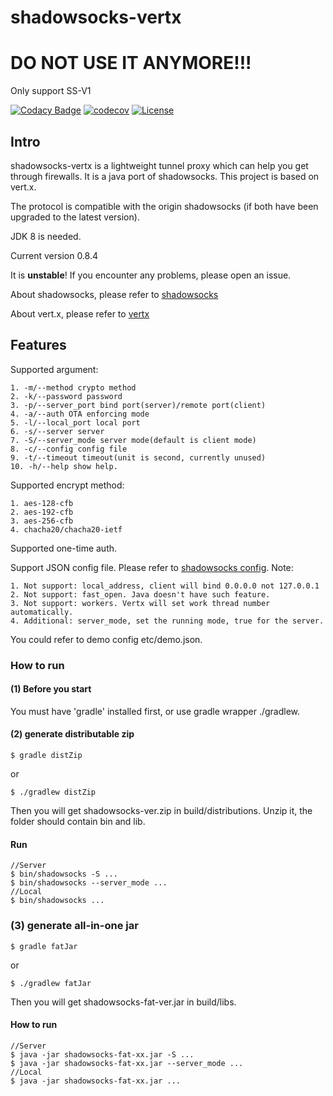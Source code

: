 shadowsocks-vertx
================

DO NOT USE IT ANYMORE!!!
========================

Only support SS-V1

[![Codacy Badge](https://app.codacy.com/project/badge/Grade/213dc9a68343476a94f37dde6991353d)](https://app.codacy.com/gh/Bestoa/shadowsocks-vertx/dashboard?utm_source=gh&utm_medium=referral&utm_content=&utm_campaign=Badge_grade)
[![codecov](https://codecov.io/gh/Bestoa/shadowsocks-vertx/branch/master/graph/badge.svg)](https://codecov.io/gh/Bestoa/shadowsocks-vertx)
[![License](http://img.shields.io/:license-apache-blue.svg?style=flat-square)](http://www.apache.org/licenses/LICENSE-2.0.html)

## Intro

shadowsocks-vertx is a lightweight tunnel proxy which can help you get through firewalls. It is a java port of shadowsocks. This project is based on vert.x.

The protocol is compatible with the origin shadowsocks (if both have been upgraded to the latest version).

JDK 8 is needed.

Current version 0.8.4

It is **unstable**! If you encounter any problems, please open an issue.

About shadowsocks, please refer to [shadowsocks](https://shadowsocks.org/)

About vert.x, please refer to [vertx](http://vertx.io/)

## Features

Supported argument:

    1. -m/--method crypto method
    2. -k/--password password
    3. -p/--server_port bind port(server)/remote port(client)
    4. -a/--auth OTA enforcing mode
    5. -l/--local_port local port
    6. -s/--server server
    7. -S/--server_mode server mode(default is client mode)
    8. -c/--config config file
    9. -t/--timeout timeout(unit is second, currently unused)
    10. -h/--help show help.

Supported encrypt method:

    1. aes-128-cfb
    2. aes-192-cfb
    3. aes-256-cfb
    4. chacha20/chacha20-ietf

Supported one-time auth.

Support JSON config file. Please refer to [shadowsocks config](https://github.com/shadowsocks/shadowsocks/wiki/Configuration-via-Config-File).
Note:

    1. Not support: local_address, client will bind 0.0.0.0 not 127.0.0.1
    2. Not support: fast_open. Java doesn't have such feature.
    3. Not support: workers. Vertx will set work thread number automatically.
    4. Additional: server_mode, set the running mode, true for the server.

You could refer to demo config etc/demo.json.

### How to run

#### (1) Before you start
You must have 'gradle' installed first, or use gradle wrapper ./gradlew.

#### (2) generate distributable zip
```shell
$ gradle distZip
```
or
```shell
$ ./gradlew distZip
```

Then you will get shadowsocks-ver.zip in build/distributions.
Unzip it, the folder should contain bin and lib.

#### Run
```shell
//Server
$ bin/shadowsocks -S ...
$ bin/shadowsocks --server_mode ...
//Local
$ bin/shadowsocks ...
```

### (3) generate all-in-one jar
```shell
$ gradle fatJar
```
or
```shell
$ ./gradlew fatJar
```


Then you will get shadowsocks-fat-ver.jar in build/libs.

#### How to run
```shell
//Server
$ java -jar shadowsocks-fat-xx.jar -S ...
$ java -jar shadowsocks-fat-xx.jar --server_mode ...
//Local
$ java -jar shadowsocks-fat-xx.jar ...
```

